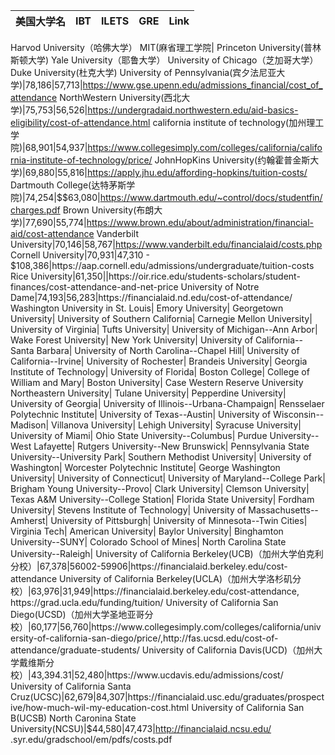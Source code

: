 
|美国大学名           |IBT|ILETS|GRE|Link                               |
| ------------- |:-------------:|:--------:|:-------|:---------------------------:|
Harvod University（哈佛大学）
MIT(麻省理工学院|
Princeton University(普林斯顿大学)
Yale University（耶鲁大学）
University of Chicago（芝加哥大学）
Duke University(杜克大学)
University of Pennsylvania(宾夕法尼亚大学)|78,186|57,713|https://www.gse.upenn.edu/admissions_financial/cost_of_attendance
NorthWestern University(西北大学)|75,753|56,526|https://undergradaid.northwestern.edu/aid-basics-eligibility/cost-of-attendance.html
california institute of technology(加州理工学院)|68,901|54,937|https://www.collegesimply.com/colleges/california/california-institute-of-technology/price/
JohnHopKins University(约翰霍普金斯大学)|69,880|55,816|https://apply.jhu.edu/affording-hopkins/tuition-costs/
Dartmouth College(达特茅斯学院)|74,254|$$63,080|https://www.dartmouth.edu/~control/docs/studentfin/charges.pdf
Brown University(布朗大学)|77,690|55,774|https://www.brown.edu/about/administration/financial-aid/cost-attendance
Vanderbilt University|70,146|58,767|https://www.vanderbilt.edu/financialaid/costs.php
Cornell University|70,931|47,310 - $108,386|https://aap.cornell.edu/admissions/undergraduate/tuition-costs
Rice University|61,350||https://oir.rice.edu/students-scholars/student-finances/cost-attendance-and-net-price
University of Notre Dame|74,193|56,283|https://financialaid.nd.edu/cost-of-attendance/
Washington University in St. Louis|
Emory University|
Georgetown University|
University of Southern California|
Carnegie Mellon University|
University of Virginia|
Tufts University|
University of Michigan--Ann Arbor|
Wake Forest University|
New York University|
University of California--Santa Barbara|
University of North Carolina--Chapel Hill|
University of California--Irvine|
University of Rochester|
Brandeis University|
Georgia Institute of Technology|
University of Florida|
Boston College|
College of William and Mary|
Boston University|
Case Western Reserve University
Northeastern University|
Tulane University|
Pepperdine University|
University of Georgia|
University of Illinois--Urbana-Champaign|
Rensselaer Polytechnic Institute|
University of Texas--Austin|
University of Wisconsin--Madison|
Villanova University|
Lehigh University|
Syracuse University|
University of Miami|
Ohio State University--Columbus|
Purdue University--West Lafayette|
Rutgers University--New Brunswick|
Pennsylvania State University--University Park|
Southern Methodist University|
University of Washington|
Worcester Polytechnic Institute|
George Washington University|
University of Connecticut|
University of Maryland--College Park|
Brigham Young University--Provo|
Clark University|
Clemson University|
Texas A&M University--College Station|
Florida State University|
Fordham University|
Stevens Institute of Technology|
University of Massachusetts--Amherst|
University of Pittsburgh|
University of Minnesota--Twin Cities|
Virginia Tech|
American University|
Baylor University|
Binghamton University--SUNY|
Colorado School of Mines|
North Carolina State University--Raleigh|
University of California Berkeley(UCB)（加州大学伯克利分校）|67,378|56002-59906|https://financialaid.berkeley.edu/cost-attendance
University of California Berkeley(UCLA)（加州大学洛杉矶分校）|63,976|31,949|https://financialaid.berkeley.edu/cost-attendance, https://grad.ucla.edu/funding/tuition/
University of California San Diego(UCSD)（加州大学圣地亚哥分校）|60,177|56,760|https://www.collegesimply.com/colleges/california/university-of-california-san-diego/price/,http://fas.ucsd.edu/cost-of-attendance/graduate-students/
University of California Davis(UCD)（加州大学戴维斯分校）|43,394.31|52,480|https://www.ucdavis.edu/admissions/cost/
University of California Santa Cruz(UCSC)|62,679|84,307|https://financialaid.usc.edu/graduates/prospective/how-much-wil-my-education-cost.html
University of California San B(UCSB)
North Caronina State University(NCSU)|$44,580|47,473|http://financialaid.ncsu.edu/
.syr.edu/gradschool/em/pdfs/costs.pdf
